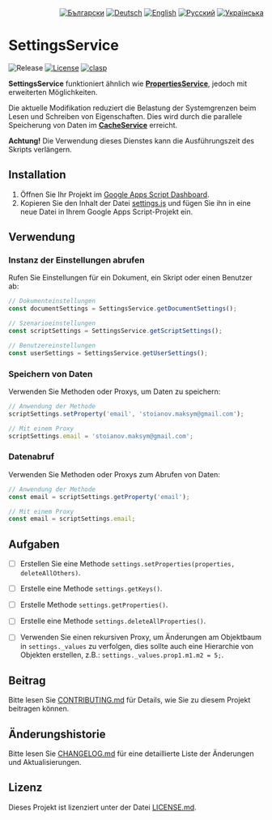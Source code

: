 <div id="locales" align="right">
  <a href="../bg/README.md"><img src="https://img.shields.io/badge/BG-grey?style=flat" alt="Български"></a>
  <a href="../de/README.md"><img src="https://img.shields.io/badge/DE-blue?style=flat" alt="Deutsch"></a>
  <a href="../en/README.md"><img src="https://img.shields.io/badge/EN-grey?style=flat" alt="English"></a>
  <a href="../ru/README.md"><img src="https://img.shields.io/badge/RU-grey?style=flat" alt="Русский"></a>
  <a href="../uk/README.md"><img src="https://img.shields.io/badge/UK-grey?style=flat" alt="Українська"></a>
</div>


# SettingsService

<div id="badges" align="left">
  <img src="https://img.shields.io/github/v/release/MaksymStoianov/SettingsService" alt="Release">
  <a href="LICENSE.md"><img src="https://img.shields.io/github/license/MaksymStoianov/SettingsService" alt="License"></a>
  <a href="https://github.com/google/clasp"><img src="https://img.shields.io/badge/built%20with-clasp-4285f4.svg" alt="clasp"></a>
</div>

**SettingsService** funktioniert ähnlich wie [**PropertiesService**](https://developers.google.com/apps-script/reference/properties), jedoch mit erweiterten Möglichkeiten.

Die aktuelle Modifikation reduziert die Belastung der Systemgrenzen beim Lesen und Schreiben von Eigenschaften.
Dies wird durch die parallele Speicherung von Daten im [**CacheService**](https://developers.google.com/apps-script/reference/cache) erreicht.

__Achtung!__ Die Verwendung dieses Dienstes kann die Ausführungszeit des Skripts verlängern.

## Installation

1. Öffnen Sie Ihr Projekt im [Google Apps Script Dashboard](https://script.google.com/).
2. Kopieren Sie den Inhalt der Datei [settings.js](../../src/settings.js) und fügen Sie ihn in eine neue Datei in Ihrem Google Apps Script-Projekt ein.

## Verwendung

### Instanz der Einstellungen abrufen

Rufen Sie Einstellungen für ein Dokument, ein Skript oder einen Benutzer ab:

```javascript
// Dokumenteinstellungen
const documentSettings = SettingsService.getDocumentSettings();

// Szenarioeinstellungen
const scriptSettings = SettingsService.getScriptSettings();

// Benutzereinstellungen
const userSettings = SettingsService.getUserSettings();
```

### Speichern von Daten

Verwenden Sie Methoden oder Proxys, um Daten zu speichern:

```javascript
// Anwendung der Methode
scriptSettings.setProperty('email', 'stoianov.maksym@gmail.com');

// Mit einem Proxy
scriptSettings.email = 'stoianov.maksym@gmail.com';
```

### Datenabruf

Verwenden Sie Methoden oder Proxys zum Abrufen von Daten:

```javascript
// Anwendung der Methode
const email = scriptSettings.getProperty('email');

// Mit einem Proxy
const email = scriptSettings.email;
```


## Aufgaben

- [ ] Erstellen Sie eine Methode `settings.setProperties(properties, deleteAllOthers)`.
- [ ] Erstelle eine Methode `settings.getKeys()`.
- [ ] Erstelle Methode `settings.getProperties()`.
- [ ] Erstelle eine Methode `settings.deleteAllProperties()`.
- [ ] Verwenden Sie einen rekursiven Proxy, um Änderungen am Objektbaum in `settings._values` zu verfolgen, dies sollte auch eine Hierarchie von Objekten erstellen, z.B.: `settings._values.prop1.m1.m2 = 5;`.


## Beitrag

Bitte lesen Sie [CONTRIBUTING.md](CONTRIBUTING.md) für Details, wie Sie zu diesem Projekt beitragen können.


## Änderungshistorie

Bitte lesen Sie [CHANGELOG.md](CHANGELOG.md) für eine detaillierte Liste der Änderungen und Aktualisierungen.


## Lizenz

Dieses Projekt ist lizenziert unter der Datei [LICENSE.md](LICENSE.md).